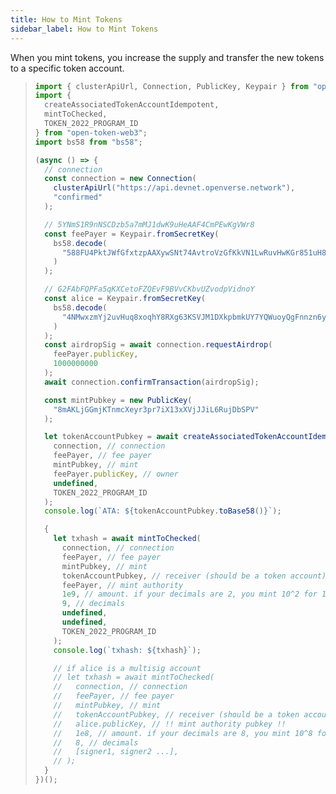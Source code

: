 ```yaml
---
title: How to Mint Tokens
sidebar_label: How to Mint Tokens
---
```


When you mint tokens, you increase the supply and transfer the new tokens to a specific token account.

> ```javascript
> import { clusterApiUrl, Connection, PublicKey, Keypair } from "openverse-web3";
> import {
>   createAssociatedTokenAccountIdempotent,
>   mintToChecked,
>   TOKEN_2022_PROGRAM_ID
> } from "open-token-web3";
> import bs58 from "bs58";
> 
> (async () => {
>   // connection
>   const connection = new Connection(
>     clusterApiUrl("https://api.devnet.openverse.network"),
>     "confirmed"
>   );
> 
>   // 5YNmS1R9nNSCDzb5a7mMJ1dwK9uHeAAF4CmPEwKgVWr8
>   const feePayer = Keypair.fromSecretKey(
>     bs58.decode(
>       "588FU4PktJWfGfxtzpAAXywSNt74AvtroVzGfKkVN1LwRuvHwKGr851uH8czM5qm4iqLbs1kKoMKtMJG4ATR7Ld2"
>     )
>   );
> 
>   // G2FAbFQPFa5qKXCetoFZQEvF9BVvCKbvUZvodpVidnoY
>   const alice = Keypair.fromSecretKey(
>     bs58.decode(
>       "4NMwxzmYj2uvHuq8xoqhY8RXg63KSVJM1DXkpbmkUY7YQWuoyQgFnnzn6yo3CMnqZasnNPNuAT2TLwQsCaKkUddp"
>     )
>   );
>   const airdropSig = await connection.requestAirdrop(
>     feePayer.publicKey,
>     1000000000
>   );
>   await connection.confirmTransaction(airdropSig);
> 
>   const mintPubkey = new PublicKey(
>     "8mAKLjGGmjKTnmcXeyr3pr7iX13xXVjJJiL6RujDbSPV"
>   );
> 
>   let tokenAccountPubkey = await createAssociatedTokenAccountIdempotent(
>     connection, // connection
>     feePayer, // fee payer
>     mintPubkey, // mint
>     feePayer.publicKey, // owner
>     undefined,
>     TOKEN_2022_PROGRAM_ID
>   );
>   console.log(`ATA: ${tokenAccountPubkey.toBase58()}`);
> 
>   {
>     let txhash = await mintToChecked(
>       connection, // connection
>       feePayer, // fee payer
>       mintPubkey, // mint
>       tokenAccountPubkey, // receiver (should be a token account)
>       feePayer, // mint authority
>       1e9, // amount. if your decimals are 2, you mint 10^2 for 1 token.
>       9, // decimals
>       undefined,
>       undefined,
>       TOKEN_2022_PROGRAM_ID
>     );
>     console.log(`txhash: ${txhash}`);
> 
>     // if alice is a multisig account
>     // let txhash = await mintToChecked(
>     //   connection, // connection
>     //   feePayer, // fee payer
>     //   mintPubkey, // mint
>     //   tokenAccountPubkey, // receiver (should be a token account)
>     //   alice.publicKey, // !! mint authority pubkey !!
>     //   1e8, // amount. if your decimals are 8, you mint 10^8 for 1 token.
>     //   8, // decimals
>     //   [signer1, signer2 ...],
>     // );
>   }
> })();
> ```